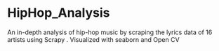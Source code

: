 # HipHop_Analysis
An in-depth analysis of hip-hop music by scraping the lyrics data of 16 artists using Scrapy . Visualized with seaborn and Open CV
